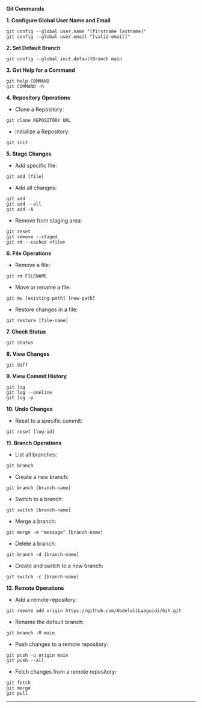 **Git Commands**

**1. Configure Global User Name and Email**

```
git config --global user.name "[firstname lastname]"
git config --global user.email "[valid-email]"
```

**2. Set Default Branch**

```
git config --global init.defaultBranch main
```

**3. Get Help for a Command**

```
git help COMMAND
git COMMAND -h
```

**4. Repository Operations**

- Clone a Repository:

```
git clone REPOSITORY URL
```

- Initialize a Repository:

```
git init
```

**5. Stage Changes**

- Add specific file:

```
git add [file]
```

- Add all changes:

```
git add .
git add --all
git add -A
```

- Remove from staging area:

```
git reset
git remove --staged
git rm --cached <file>
```

**6. File Operations**

- Remove a file:

```
git rm FILENAME
```

- Move or rename a file:

```
git mv [existing-path] [new-path]
```

- Restore changes in a file:

```
git restore [file-name]
```

**7. Check Status**

```
git status
```

**8. View Changes**

```
git diff
```

**9. View Commit History**

```
git log
git log --oneline
git log -p
```

**10. Undo Changes**

- Reset to a specific commit:

```
git reset [log-id]
```

**11. Branch Operations**

- List all branches:

```
git branch
```

- Create a new branch:

```
git branch [branch-name]
```

- Switch to a branch:

```
git switch [branch-name]
```

- Merge a branch:

```
git merge -m "message" [branch-name]
```

- Delete a branch:

```
git branch -d [branch-name]
```

- Create and switch to a new branch:

```
git switch -c [branch-name]
```

**12. Remote Operations**

- Add a remote repository:

```
git remote add origin https://github.com/AbdelaliLaaguidi/Git.git
```

- Rename the default branch:

```
git branch -M main
```

- Push changes to a remote repository:

```
git push -u origin main
git push --all
```

- Fetch changes from a remote repository:

```
git fetch
git merge
git pull
```

---
